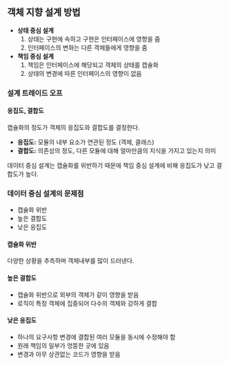 ## 객체 지향 설계 방법

- **상태 중심 설계**
  1. 상태는 구현에 속하고 구현은 인터페이스에 영향을 줌
  2. 인터페이스의 변화는 다른 객체들에게 영향을 줌
- **책임 중심 설계**
  1. 책임은 인터페이스에 해당되고 객체의 상태를 캡슐화
  2. 상태의 변경에 따른 인터페이스의 영향이 없음

### 설계 트레이드 오프

#### 응집도, 결합도

캡슐화의 정도가 객체의 응집도와 결합도를 결정한다.

- **응집도:** 모듈의 내부 요소가 연관된 정도 (객체, 클래스)
- **결합도:** 의존성의 정도, 다른 모듈에 대해 얼마만큼의 지식을 가지고 있는지 의미

데이터 중심 설계는 캡슐화를 위반하기 때문에 책임 중심 설계에 비해 응집도가 낮고 결합도가 높다.

### 데이터 중심 설계의 문제점

- 캡슐화 위반
- 높은 결합도
- 낮은 응집도

#### 캡슐화 위반

다양한 상황을 추측하며 객체내부를 많이 드러낸다.

#### 높은 결합도

- 캡슐화 위반으로 외부의 객체가 같이 영향을 받음
- 로직이 특정 객체에 집중되어 다수의 객체와 강하게 결합

#### 낮은 응집도

- 하나의 요구사항 변경에 결합된 여러 모듈을 동시에 수정해야 함
- 원래 책임의 일부가 엉뚱한 곳에 있음
- 변경과 아무 상관없는 코드가 영향을 받음
